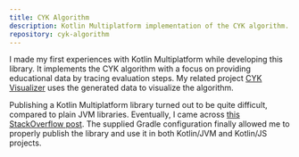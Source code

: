 ```yaml
---
title: CYK Algorithm
description: Kotlin Multiplatform implementation of the CYK algorithm.
repository: cyk-algorithm
---
```


I made my first experiences with Kotlin Multiplatform while developing this library.
It implements the CYK algorithm with a focus on providing educational data by tracing evaluation steps.
My related project [CYK Visualizer](/projects/cyk-visualizer) uses the generated data to visualize the algorithm.

Publishing a Kotlin Multiplatform library turned out to be quite difficult, compared to plain JVM libraries.
Eventually, I came across [this StackOverflow post](https://stackoverflow.com/questions/63176482/publish-kotlin-mpp-metadata-with-gradle-kotlin-dsl/63502756#63502756).
The supplied Gradle configuration finally allowed me to properly publish the library and use it in both Kotlin/JVM and Kotlin/JS projects.

